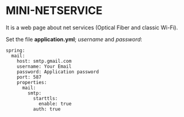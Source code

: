 # MINI-NETSERVICE

It is a web page about net services (Optical Fiber and classic Wi-Fi).

Set the file **application.yml**; _username_ and _password_:

```YML
spring:
  mail:
    host: smtp.gmail.com
    username: Your Email
    password: Application password
    port: 587
    properties:
      mail:
        smtp:
          starttls:
            enable: true
          auth: true
```
